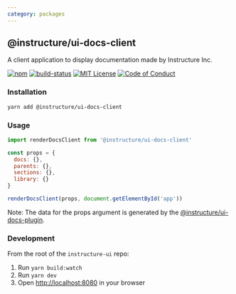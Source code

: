 ```yaml
---
category: packages
---
```


## @instructure/ui-docs-client

A client application to display documentation made by Instructure Inc.

[![npm][npm]][npm-url]
[![build-status][build-status]][build-status-url]
[![MIT License][license-badge]][LICENSE]
[![Code of Conduct][coc-badge]][coc]

### Installation

```sh
yarn add @instructure/ui-docs-client
```

### Usage

```js
import renderDocsClient from '@instructure/ui-docs-client'

const props = {
  docs: {},
  parents: {},
  sections: {},
  library: {}
}

renderDocsClient(props, document.getElementById('app'))
```

Note: The data for the props argument is generated by the [@instructure/ui-docs-plugin](#ui-docs-plugin).

### Development

From the root of the `instructure-ui` repo:

1. Run `yarn build:watch`
1. Run `yarn dev`
1. Open [http://localhost:8080](http://localhost:8080) in your browser

[npm]: https://img.shields.io/npm/v/@instructure/ui-docs-client.svg
[npm-url]: https://npmjs.com/package/@instructure/ui-docs-client

[build-status]: https://travis-ci.org/instructure/instructure-ui.svg?branch=master
[build-status-url]: https://travis-ci.org/instructure/instructure-ui "Travis CI"

[license-badge]: https://img.shields.io/npm/l/instructure-ui.svg?style=flat-square
[license]: https://github.com/instructure/instructure-ui/blob/master/LICENSE

[coc-badge]: https://img.shields.io/badge/code%20of-conduct-ff69b4.svg?style=flat-square
[coc]: https://github.com/instructure/instructure-ui/blob/master/CODE_OF_CONDUCT.md
